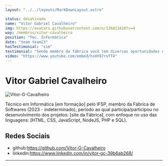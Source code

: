 ```yaml
---
layout: "../../layouts/MarkDownLayout.astro"

status: desativado
name: "Vitor Gabriel Cavalheiro"
img: https://avatars.githubusercontent.com/u/126813410?v=4
way: /membros/vitor-cavalheiro
position: "Tec. Informática"
date: "team team23"
hasTestimonial: "sim"
testimonial: "Sendo membro da fábrica você tem diversas oportunidades e consegue aprender diversas coisas, como por exemplo, você vai conhecer linguagens novas e vai melhorar sua cooperação de trabalho."
video: "https://www.youtube.com/embed/hsHY87rxYT4"
---
```


# Vitor Gabriel Cavalheiro

![Vitor-G-Cavalheiro](https://avatars.githubusercontent.com/u/126813410?v=4)

Técnico em Informática [em formação] pelo IFSP, membro da Fábrica de Softwares (2023 - indeterminado), período ao qual participa/participou no desenvolvimento dos projetos: [site da Fábrica], com enfoque no uso das linguagens: [HTML, CSS, JavaScript, NodeJS, PHP e SQL].

## Redes Sociais
- github:https://github.com/Vitor-G-Cavalheiro
- linkedin:https://www.linkedin.com/in/vitor-gc-39b6ab268/
***

<!--## Perfil

## Evolução-->